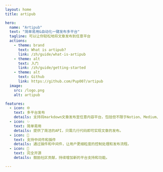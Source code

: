 ```yaml
---
layout: home
title: artipub

hero:
  name: "Artipub"
  text: "简单易用&自动化一键发布多平台"
  tagline: 可以让你轻松地将文章发布到任意平台
  actions:
    - theme: brand
      text: What is artipub?
      link: /zh/guide/what-is-artipub
    - theme: alt
      text: 入门
      link: /zh/guide/getting-started
    - theme: alt
      text: Github
      link: https://github.com/Pup007/artipub
  image:
    src: /logo.png
    alt: artipub

features:
  - icon: 🌐
    text: 多平台发布
    details: 支持将markdown文章发布至任意内容平台，包括但不限于Notion、Medium、Dev.to等。
  - icon: ✨
    text: 简单易用
    details: 提供了简洁的API，只需几行代码即可实现文章的发布。
  - icon: 🔌
    text: 支持中间件和插件
    details: 通过插件和中间件，让用户更细粒度的控制处理和发布流程。
  - icon: 📖
    text: 完全开源
    details: 鼓励社区贡献，持续增加新的平台支持和功能。

---
```


